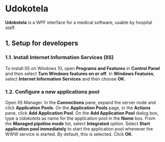 # Udokotela
**Udokotela** is a WPF interface for a medical software, usable by hospital staff.

## 1. Setup for developers

### 1.1. Install Internet Information Services (IIS)
To install IIS on Windows 10, open **Programs and Features** in **Control Panel** and then select **Turn Windows features on or off**. In **Windows Features**, select **Internet Information Services** and then choose **OK**.

### 1.2. Configure a new applications pool
Open IIS Manager. In the **Connections** pane, expand the server node and click **Application Pools**. On the **Application Pools** page, in the **Actions** pane, click **Add Application Pool**. On the **Add Application Pool** dialog box, type a *Udokotela* as name for the application pool in the **Name** box. From the **Managed pipeline mode** list, select **Integrated** option. Select **Start application pool immediately** to start the application pool whenever the WWW service is started. By default, this is selected. Click **OK**.
